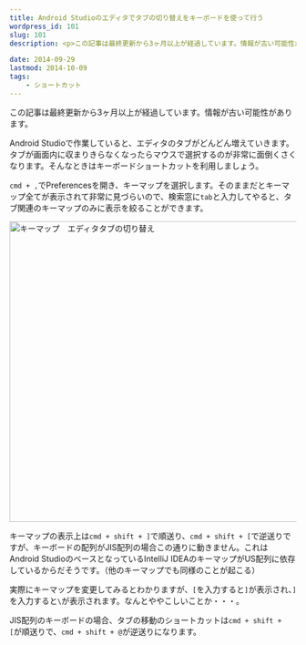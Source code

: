 ```yaml
---
title: Android Studioのエディタでタブの切り替えをキーボードを使って行う
wordpress_id: 101
slug: 101
description: <p>この記事は最終更新から3ヶ月以上が経過しています。情報が古い可能性があります。Android Studioで作業していると、エディタのタブがどんどん増えていきます。タブが画面内に収まりきらなくなったらマウスで選択するのが [&hellip;]</p>

date: 2014-09-29
lastmod: 2014-10-09
tags: 
    - ショートカット
---
```


<div id="wppda_alert">この記事は最終更新から3ヶ月以上が経過しています。情報が古い可能性があります。</div><p>Android Studioで作業していると、エディタのタブがどんどん増えていきます。タブが画面内に収まりきらなくなったらマウスで選択するのが非常に面倒くさくなります。そんなときはキーボードショートカットを利用しましょう。</p>
<p><code>cmd + ,</code>でPreferencesを開き、キーマップを選択します。そのままだとキーマップ全てが表示されて非常に見づらいので、検索窓に<code>tab</code>と入力してやると、タブ関連のキーマップのみに表示を絞ることができます。</p>
<p><img src="https://android.gcreate.jp/wp-content/uploads/2014/09/0bc4871aebae9ea286c935fc3c272429.jpg" alt="キーマップ　エディタタブの切り替え" title="キーマップ　エディタタブの切り替え.jpg" border="0" width="600" height="528" /></p>
<p>キーマップの表示上は<code>cmd + shift + ]</code>で順送り、<code>cmd + shift + [</code>で逆送りですが、キーボードの配列がJIS配列の場合この通りに動きません。これはAndroid StudioのベースとなっているIntelliJ IDEAのキーマップがUS配列に依存しているからだそうです。（他のキーマップでも同様のことが起こる）</p>
<p>実際にキーマップを変更してみるとわかりますが、<code>[</code>を入力すると<code>]</code>が表示され、<code>]</code>を入力すると<code>\</code>が表示されます。なんとややこしいことか・・・。</p>
<p>JIS配列のキーボードの場合、タブの移動のショートカットは<code>cmd + shift + [</code>が順送りで、<code>cmd + shift + @</code>が逆送りになります。</p>

  